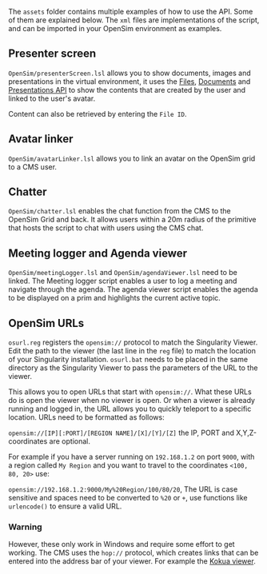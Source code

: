 The `assets` folder contains multiple examples of how to use the API. Some of them are explained below. The `xml` files are implementations of the script, and can be imported in your OpenSim environment as examples.

## Presenter screen
`OpenSim/presenterScreen.lsl` allows you to show documents, images and presentations in the virtual environment,
it uses the [Files](API/Files/Files.html), [Documents](API/Files/Documents.html) and [Presentations API](API/Files/Presentations.html) to show the contents that are created by the user and linked to the user's avatar.

Content can also be retrieved by entering the `File ID`.

## Avatar linker
`OpenSim/avatarLinker.lsl` allows you to link an avatar on the OpenSim grid to a CMS user.

## Chatter
`OpenSim/chatter.lsl` enables the chat function from the CMS to the OpenSim Grid and back. It allows users within a 20m radius of the primitive that hosts the script to chat with users using the CMS chat.

## Meeting logger and Agenda viewer
`OpenSim/meetingLogger.lsl` and `OpenSim/agendaViewer.lsl` need to be linked. The Meeting logger script enables a user to log a meeting and navigate through the agenda.
The agenda viewer script enables the agenda to be displayed on a prim and highlights the current active topic.

## OpenSim URLs
`osurl.reg` registers the `opensim://` protocol to match the Singularity Viewer. Edit the path to the viewer (the last line in the `reg` file) to match the location of your Singularity installation.
`osurl.bat` needs to be placed in the same directory as the Singularity Viewer to pass the parameters of the URL to the viewer.

This allows you to open URLs that start with `opensim://`. What these URLs do is open the viewer when no viewer is open. Or when a viewer is already running and logged in, the URL allows you to quickly teleport to a specific location. URLs need to be formatted as follows:

`opensim://[IP][:PORT]/[REGION NAME]/[X]/[Y]/[Z]` the IP, PORT and X,Y,Z-coordinates are optional.

For example if you have a server running on `192.168.1.2` on port `9000`, with a region called `My Region` and you want to travel to the coordinates `<100, 80, 20>` use:

`opensim://192.168.1.2:9000/My%20Region/100/80/20`, The URL is case sensitive and spaces need to be converted to `%20` or `+`, use functions like `urlencode()` to ensure a valid URL.

### Warning
However, these only work in Windows and require some effort to get working. The CMS uses the `hop://` protocol, which creates links that can be entered into the address bar of your viewer. For example the [Kokua viewer](http://www.kokuaviewer.org).